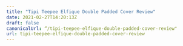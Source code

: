 ```yaml
---
title: "Tipi Teepee Elfique Double Padded Cover Review"
date: 2021-02-27T14:20:13Z
draft: false
canonicalUrl: “/tipi-teepee-elfique-double-padded-cover-review"
url: tipi-teepee-elfique-double-padded-cover-review
---
```

